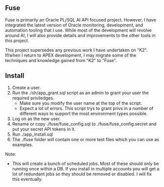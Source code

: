 ## Fuse

Fuse is primarily an Oracle PL/SQL AI API focused project. However, I have integrated the latest version of Oracle monitoring, development, and automation tooling that I use. While most of the development will revolve around AI, I will also provide details and improvements to the other tools in this project.

This project supersedes any previous work I have undertaken on "K2". If/when I return to APEX development, I may migrate some of the techniques and knowledge gained from "K2" to "Fuse".

## Install

1. Create a user.
2. Run the ./sh/app_grant.sql script as an admin to grant your user the required priviledges.
   * Make sure you modify the user name at the top of the script.
   * Expect a lot of errors. This script trys to grant privs in a number of different ways to support the most environment types possible.
3. Log on as the new user.
4. Rename or copy ./fuse/fuse_config.sql to ./fuse/fuse_config.secret and put your secret API tokens in it.
5. Run ./app_install.sql
6. The ./fuse folder will contain one or more test files which you can use as examples.

Note:
   * This will create a bunch of scheduled jobs. Most of these should only be running once within a DB. If you install in multiple accounts you will get a lot of redundant jobs so they should be removed or disabled. I will fix this eventually.
